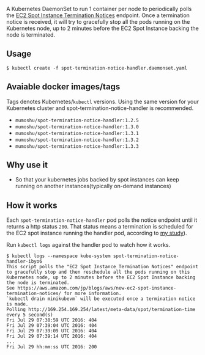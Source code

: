 A Kubernetes DaemonSet to run 1 container per node to periodically polls the [EC2 Spot Instance Termination Notices](https://aws.amazon.com/jp/blogs/aws/new-ec2-spot-instance-termination-notices/) endpoint.
Once a termination notice is received, it will try to gracefully stop all the pods running on the Kubernetes node, up to 2 minutes before the EC2 Spot Instance backing the node is terminated.

## Usage

    $ kubectl create -f spot-termination-notice-handler.daemonset.yaml

## Avaiable docker images/tags

Tags denotes Kubernetes/`kubectl` versions.
Using the same version for your Kubernetes cluster and spot-termination-notice-handler is recommended.

* `mumoshu/spot-termination-notice-handler:1.2.5`
* `mumoshu/spot-termination-notice-handler:1.3.0`
* `mumoshu/spot-termination-notice-handler:1.3.1`
* `mumoshu/spot-termination-notice-handler:1.3.2`
* `mumoshu/spot-termination-notice-handler:1.3.3`

## Why use it

  * So that your kubernetes jobs backed by spot instances can keep running on another instances(typically on-demand instances)

## How it works

Each `spot-termination-notice-handler` pod polls the notice endpoint until it returns a http status `200`.
That status means a termination is scheduled for the EC2 spot instance running the handler pod, according to [my study](https://gist.github.com/mumoshu/f7f55e6e74aaf54f63d263326ca58ba3)).

Run `kubectl logs` against the handler pod to watch how it works.

```
$ kubectl logs --namespace kube-system spot-termination-notice-handler-ibyo6
This script polls the "EC2 Spot Instance Termination Notices" endpoint to gracefully stop and then reschedule all the pods running on this Kubernetes node, up to 2 minutes before the EC2 Spot Instance backing the node is terminated.
See https://aws.amazon.com/jp/blogs/aws/new-ec2-spot-instance-termination-notices/ for more information.
`kubectl drain minikubevm` will be executed once a termination notice is made.
Polling http://169.254.169.254/latest/meta-data/spot/termination-time every 5 second(s)
Fri Jul 29 07:38:59 UTC 2016: 404
Fri Jul 29 07:39:04 UTC 2016: 404
Fri Jul 29 07:39:09 UTC 2016: 404
Fri Jul 29 07:39:14 UTC 2016: 404
...
Fri Jul 29 hh:mm:ss UTC 2016: 200
```
